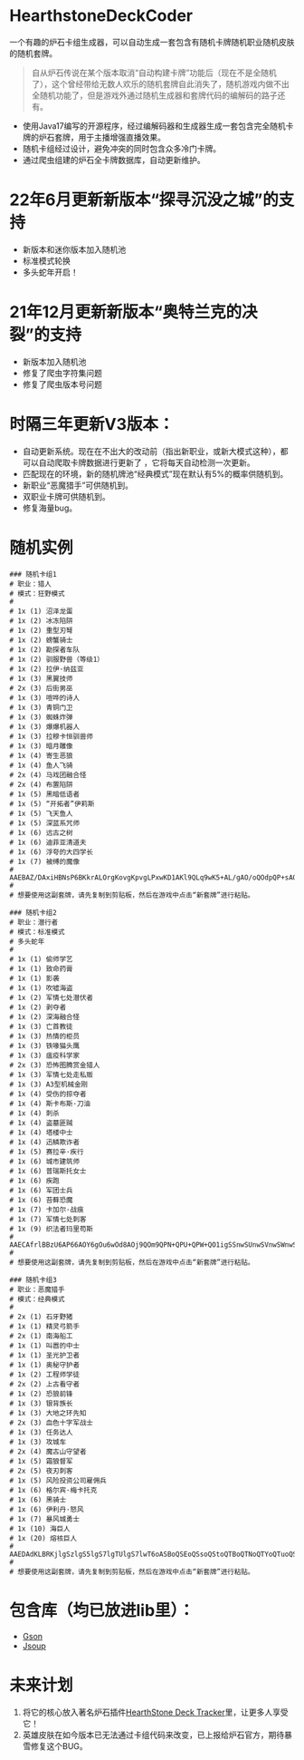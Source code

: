 # HearthstoneDeckCoder
一个有趣的炉石卡组生成器，可以自动生成一套包含有随机卡牌随机职业随机皮肤的随机套牌。

> 自从炉石传说在某个版本取消“自动构建卡牌”功能后（现在不是全随机了），这个曾经带给无数人欢乐的随机套牌自此消失了，随机游戏内做不出全随机功能了，但是游戏外通过随机生成器和套牌代码的编解码的路子还有。

- 使用Java17编写的开源程序，经过编解码器和生成器生成一套包含完全随机卡牌的炉石套牌，用于主播增强直播效果。
- 随机卡组经过设计，避免冲突的同时包含众多冷门卡牌。
- 通过爬虫组建的炉石全卡牌数据库，自动更新维护。

# 22年6月更新新版本“探寻沉没之城”的支持
- 新版本和迷你版本加入随机池
- 标准模式轮换
- 多头蛇年开启！

# 21年12月更新新版本“奥特兰克的决裂”的支持
- 新版本加入随机池
- 修复了爬虫字符集问题
- 修复了爬虫版本号问题

# 时隔三年更新V3版本：
- 自动更新系统。现在在不出大的改动前（指出新职业，或新大模式这种），都可以自动爬取卡牌数据进行更新了 ，它将每天自动检测一次更新。
- 匹配现在的环境，新的随机牌池“经典模式”现在默认有5%的概率供随机到。
- 新职业“恶魔猎手”可供随机到。
- 双职业卡牌可供随机到。
- 修复海量bug。

# 随机实例
```
### 随机卡组1
# 职业：猎人
# 模式：狂野模式
#
# 1x (1) 沼泽龙蛋
# 1x (2) 冰冻陷阱
# 1x (2) 重型刃弩
# 1x (2) 螃蟹骑士
# 1x (2) 勘探者车队       
# 1x (2) 驯服野兽（等级1）
# 1x (2) 拉伊·纳兹亚      
# 1x (3) 黑翼技师
# 2x (3) 后街男巫
# 1x (3) 喧哗的诗人
# 1x (3) 青铜门卫
# 1x (3) 蜘蛛炸弹
# 1x (3) 爆爆机器人
# 1x (3) 拉穆卡恒驯兽师
# 1x (3) 暗月雕像
# 1x (4) 寄生恶狼
# 1x (4) 鱼人飞骑
# 2x (4) 马戏团融合怪
# 2x (4) 布置陷阱
# 1x (5) 黑暗低语者
# 1x (5) “开拓者”伊莉斯
# 1x (5) 飞天鱼人
# 1x (5) 深蓝系咒师
# 1x (6) 远古之树
# 1x (6) 迪菲亚清道夫
# 1x (6) 浮夸的大四学长
# 1x (7) 被缚的魔像
#
AAEBAZ/DAxiHBNsP6BKkrALOrgKovgKpvgLPxwKD1AKl9QLq9wK5+AL/gAO/oQOdpQP+sAOBsQOH1AOM1APt4QOR5APd6gOa7AOGyQQDrLwC9N8DqY0EAA==
#
# 想要使用这副套牌，请先复制到剪贴板，然后在游戏中点击“新套牌”进行粘贴。
```

```
### 随机卡组2
# 职业：潜行者
# 模式：标准模式
# 多头蛇年
#
# 1x (1) 偷师学艺
# 1x (1) 致命药膏
# 1x (1) 影袭
# 1x (1) 吹嘘海盗
# 1x (2) 军情七处潜伏者
# 1x (2) 剥夺者
# 1x (2) 深海融合怪
# 1x (3) 亡首教徒
# 1x (3) 热情的柜员
# 1x (3) 铁喙猫头鹰
# 1x (3) 瘟疫科学家
# 2x (3) 恐怖图腾赏金猎人
# 1x (3) 军情七处走私贩
# 1x (3) A3型机械金刚
# 1x (4) 受伤的掠夺者
# 1x (4) 斯卡布斯·刀油
# 1x (4) 刺杀
# 1x (4) 盗墓匪贼
# 1x (4) 塔楼中士
# 1x (4) 迅鳞欺诈者
# 1x (5) 赛拉辛·疾行
# 1x (6) 城市建筑师
# 1x (6) 普瑞斯托女士
# 1x (6) 疾跑
# 1x (6) 军团士兵
# 1x (6) 苔藓恐魔
# 1x (7) 卡加尔·战痕
# 1x (7) 军情七处刺客
# 1x (9) 织法者玛里苟斯
#
AAECAfrlBBzU6AP66AOY6gOu6wOd8AOj9QOm9QPN+QPU+QPW+QO1igSSnwSUnwSVnwSWnwSSoATMoATqoATuoATRpATYpATYpgT7pgT+rATVtgSywQSUpAWWpAUB46QEAA==
#
# 想要使用这副套牌，请先复制到剪贴板，然后在游戏中点击“新套牌”进行粘贴。
```

```
### 随机卡组3
# 职业：恶魔猎手
# 模式：经典模式
#
# 2x (1) 石牙野猪
# 1x (1) 精灵弓箭手
# 2x (1) 南海船工
# 1x (1) 叫嚣的中士
# 1x (1) 圣光护卫者
# 1x (1) 奥秘守护者
# 1x (2) 工程师学徒
# 2x (2) 上古看守者
# 1x (2) 恐狼前锋
# 1x (3) 银背族长
# 1x (3) 大地之环先知
# 2x (3) 血色十字军战士
# 1x (3) 任务达人
# 1x (3) 攻城车
# 2x (4) 魔古山守望者
# 1x (5) 霜狼督军
# 2x (5) 夜刃刺客
# 1x (5) 风险投资公司雇佣兵
# 1x (6) 格尔宾·梅卡托克
# 1x (6) 黑骑士
# 1x (6) 伊利丹·怒风
# 1x (7) 暴风城勇士
# 1x (10) 海巨人
# 1x (20) 熔核巨人
#
AAEDAdKLBRKjlgSzlgS5lgS7lgTUlgS7lwT6oASBoQSEoQSsoQStoQTBoQTNoQTYoQTuoQSVowSmowSqowQGrJYE/pYE+6AEuaEEwqEEvKIEAA==
#
# 想要使用这副套牌，请先复制到剪贴板，然后在游戏中点击“新套牌”进行粘贴。
```

# 包含库（均已放进lib里）：
- [Gson](https://github.com/google/gson)
- [Jsoup](https://github.com/jhy/jsoup)

# 未来计划
1. 将它的核心放入著名炉石插件[HearthStone Deck Tracker](https://github.com/HearthSim/Hearthstone-Deck-Tracker/releases)里，让更多人享受它！
2. 英雄皮肤在如今版本已无法通过卡组代码来改变，已上报给炉石官方，期待暴雪修复这个BUG。

